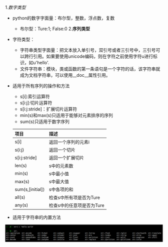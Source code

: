 
1.*数字类型*
- python的数字字面量：布尔型，整数，浮点数，复数
   - 布尔型：Ture:1; False:0
2.**序列类型**
- 字符类型：
	- 字符串类型字面量：把文本放入单引号，双引号或者三引号中，三引号可以跨行引用。如果要使用unicode编码，则在字符之前使用字符u进行标识，如u'hello'.
	- 文件字符串：模块，类或函数的第一条语句是一个字符的话，该字符串就成为文档字符串，可以使用__doc__属性引用。
- 适用于所有序列的操作和方法
	- s[i]:索引运算符
	- s[i:j]:切片运算符
	- s[i:j:stride]：扩展切片运算符
	- min(s)和max(s)只适用于能够对元素排序的序列
	- sum(s)只适用于数字序列
	
	|项目|描述|
	|---|----|
	|s[i]|返回一个序列的元素i|
	|s{i:j}|返回一个切片|
	|s[i:j:stride]|返回一个扩展切片|
	|len(s)|s中的元素数|
	|min(s)|s中最小值|
	|max(s)|s中最大值|
	|sum(s,[initial])|s中各项的和|
	|all(s)|检查s中所有项是否为Ture|
	|any(s)|检查s中的任意项是否为Ture|

- 适用于字符串的内置方法

![image](/image/py-str.png)

